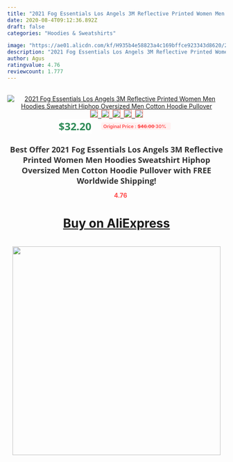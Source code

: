 ```yaml
---
title: "2021 Fog Essentials Los Angels 3M Reflective Printed Women Men Hoodies Sweatshirt Hiphop Oversized Men Cotton Hoodie Pullover"
date: 2020-08-4T09:12:36.892Z
draft: false
categories: "Hoodies & Sweatshirts"

image: "https://ae01.alicdn.com/kf/H935b4e58823a4c169bffce923343d8620/2021-Fog-Essentials-Los-Angels-3M-Reflective-Printed-Women-Men-Hoodies-Sweatshirt-Hiphop-Oversized-Men-Cotton.jpg"
description: "2021 Fog Essentials Los Angels 3M Reflective Printed Women Men Hoodies Sweatshirt Hiphop Oversized Men Cotton Hoodie Pullover"
author: Agus
ratingvalue: 4.76
reviewcount: 1.777
---
```

<br>
<div style="text-align: center;">
<a href="https://s.click.aliexpress.com/e/_A3c4sH" target="_blank" rel="nofollow noopener noreferrer"><img alt="2021 Fog Essentials Los Angels 3M Reflective Printed Women Men Hoodies Sweatshirt Hiphop Oversized Men Cotton Hoodie Pullover" class="magnifier-image" src="https://ae01.alicdn.com/kf/H935b4e58823a4c169bffce923343d8620/2021-Fog-Essentials-Los-Angels-3M-Reflective-Printed-Women-Men-Hoodies-Sweatshirt-Hiphop-Oversized-Men-Cotton.jpg_640x640.jpg">
<br>
<img style="border:1px solid salmon" src="https://ae01.alicdn.com/kf/H935b4e58823a4c169bffce923343d8620/2021-Fog-Essentials-Los-Angels-3M-Reflective-Printed-Women-Men-Hoodies-Sweatshirt-Hiphop-Oversized-Men-Cotton.jpg_120x120.jpg">&nbsp;&nbsp;<img style="border:1px solid salmon" src="https://ae01.alicdn.com/kf/H419d06a322364d85afc8eba3ee8e1b29P/2021-Fog-Essentials-Los-Angels-3M-Reflective-Printed-Women-Men-Hoodies-Sweatshirt-Hiphop-Oversized-Men-Cotton.jpg_120x120.jpg">&nbsp;&nbsp;<img style="border:1px solid salmon" src="https://ae01.alicdn.com/kf/Hd2880dc6bf674aff85fc85c2a8e8e9b5P/2021-Fog-Essentials-Los-Angels-3M-Reflective-Printed-Women-Men-Hoodies-Sweatshirt-Hiphop-Oversized-Men-Cotton.jpg_120x120.jpg">&nbsp;&nbsp;<img style="border:1px solid salmon" src="https://ae01.alicdn.com/kf/H089ef2d0ec3945e6b12942ae5e8822680/2021-Fog-Essentials-Los-Angels-3M-Reflective-Printed-Women-Men-Hoodies-Sweatshirt-Hiphop-Oversized-Men-Cotton.jpg_120x120.jpg">&nbsp;&nbsp;<img style="border:1px solid salmon" src="https://ae01.alicdn.com/kf/H8739af4b93f64f41b5e82298957f68676/2021-Fog-Essentials-Los-Angels-3M-Reflective-Printed-Women-Men-Hoodies-Sweatshirt-Hiphop-Oversized-Men-Cotton.jpg_120x120.jpg"></a></div><br0>
<div style="text-align: center;"><span style="background-color: white; border: 0px; box-sizing: border-box; color: seagreen; display: inline-block; font-family: &quot;open sans&quot; , &quot;arial&quot; , &quot;helvetica&quot; , sans-serif , &quot;heiti&quot;; font-size: 24px; font-stretch: inherit; font-weight: 700; line-height: inherit; margin: 0px 10px 0px 0px; padding: 0px; vertical-align: middle;">$32.20 </span>
<span style="background: rgb(255 , 241 , 241); border-radius: 3px; border: 0px; box-sizing: border-box; color: #ff4747; display: inline-block; font-family: inherit; font-size: 12px; font-stretch: inherit; font-style: inherit; font-variant: inherit; font-weight: 600; line-height: inherit; margin: 0px; padding: 2px 5px; transform: scale(0.9); vertical-align: middle;">Original Price : <b style="text-decoration: line-through;">$46.00 </b> 30%&nbsp;&nbsp;</span></div>
<h1 style="color: #333333; display: inline-block; font-family: &quot;open sans&quot; , &quot;arial&quot; , &quot;helvetica&quot; , sans-serif , &quot;heiti&quot;; font-size: 18px; font-stretch: inherit; font-weight: 700; text-align: center;">Best Offer 2021 Fog Essentials Los Angels 3M Reflective Printed Women Men Hoodies Sweatshirt Hiphop Oversized Men Cotton Hoodie Pullover with FREE Worldwide Shipping!</h1>
<div style="color: #ff4747; text-align: center;">
<img src="https://4.bp.blogspot.com/-M0ZcTcb-5uY/XleCXlxnR4I/AAAAAAAAAEc/OrjgMkXV1oMQFaCRZj5HQwOCBcu3w1FegCPcBGAYYCw/s1600/star.png" style="height: 15px;">&nbsp;<b>4.76</b></div>
<div class="button_cont" align="center"><a class="buynow_a" href="https://s.click.aliexpress.com/e/_A3c4sH" target="_blank" rel="nofollow noopener noreferrer"><H1>Buy on AliExpress</H1></a></div><br>
<div class="separator" style="clear: both; text-align: center;">
<img src="https://lh3.googleusercontent.com/-pTy5HemUv9M/XlePHvY0dAI/AAAAAAAAAE4/0nX5iRUoIWY8eMW9Dpxeirr157OZliDIgCLcBGAsYHQ/s1600/badge.gif" width="480">
</div>

